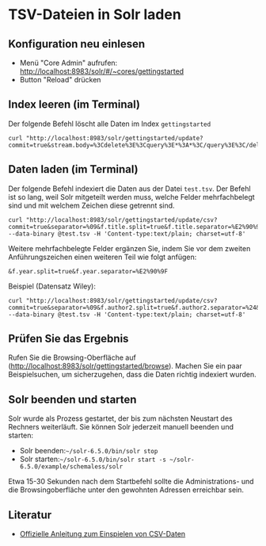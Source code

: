 # TSV-Dateien in Solr laden

## Konfiguration neu einlesen

* Menü "Core Admin" aufrufen: [http://localhost:8983/solr/\#/~cores/gettingstarted](http://localhost:8983/solr/#/~cores/gettingstarted)
* Button "Reload" drücken

## Index leeren \(im Terminal\)

Der folgende Befehl löscht alle Daten im Index `gettingstarted`

```
curl "http://localhost:8983/solr/gettingstarted/update?commit=true&stream.body=%3Cdelete%3E%3Cquery%3E*%3A*%3C/query%3E%3C/delete%3E"
```

## Daten laden \(im Terminal\)

Der folgende Befehl indexiert die Daten aus der Datei `test.tsv`. Der Befehl ist so lang, weil Solr mitgeteilt werden muss, welche Felder mehrfachbelegt sind und mit welchem Zeichen diese getrennt sind.

```
curl "http://localhost:8983/solr/gettingstarted/update/csv?commit=true&separator=%09&f.title.split=true&f.title.separator=%E2%90%9F" --data-binary @test.tsv -H 'Content-type:text/plain; charset=utf-8'
```

Weitere mehrfachbelegte Felder ergänzen Sie, indem Sie vor dem zweiten Anführungszeichen einen weiteren Teil wie folgt anfügen:

```
&f.year.split=true&f.year.separator=%E2%90%9F
```

Beispiel \(Datensatz Wiley\):

```
curl "http://localhost:8983/solr/gettingstarted/update/csv?commit=true&separator=%09&f.author2.split=true&f.author2.separator=%24&f.author2_date.split=true&f.author2_date.separator=%24&f.publisher.split=true&f.publisher.separator=%24&f.publishPlace.split=true&f.publishPlace.separator=%24" --data-binary @test.tsv -H 'Content-type:text/plain; charset=utf-8'
```

## Prüfen Sie das Ergebnis

Rufen Sie die Browsing-Oberfläche auf \([http://localhost:8983/solr/gettingstarted/browse](http://localhost:8983/solr/gettingstarted/browse)\). Machen Sie ein paar Beispielsuchen, um sicherzugehen, dass die Daten richtig indexiert wurden.

## Solr beenden und starten

Solr wurde als Prozess gestartet, der bis zum nächsten Neustart des Rechners weiterläuft. Sie können Solr jederzeit manuell beenden und starten:

* Solr beenden:`~/solr-6.5.0/bin/solr stop`
* Solr starten:`~/solr-6.5.0/bin/solr start -s ~/solr-6.5.0/example/schemaless/solr`

Etwa 15-30 Sekunden nach dem Startbefehl sollte die Administrations- und die Browsingoberfläche unter den gewohnten Adressen erreichbar sein.

## Literatur

* [Offizielle Anleitung zum Einspielen von CSV-Daten](https://wiki.apache.org/solr/UpdateCSV#Updating_a_Solr_Index_with_CSV)




